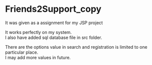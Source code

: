 # Friends2Support_copy
 It was given as a assignment for my JSP project

 It works perfectly on my system.<br>
 I also have added sql database file in src folder.<br>

 There are the options value in search and registration is limited to one particular place.<br>
 I may add more values in future.
